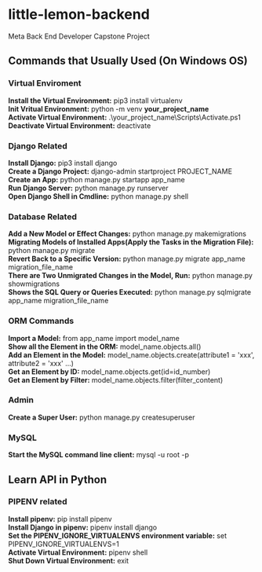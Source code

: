 # little-lemon-backend
Meta Back End Developer Capstone Project

## Commands that Usually Used (On Windows OS)
### Virtual Enviroment
**Install the Virtual Environment:** pip3 install virtualenv <br />
**Init Vritual Environment:** python -m venv **your_project_name** <br />
**Activate Virtual Environment:** .\your_project_name\Scripts\Activate.ps1 <br />
**Deactivate Virtual Environment:** deactivate <br />

### Django Related
**Install Django:** pip3 install django <br />
**Create a Django Project:** django-admin startproject PROJECT_NAME <br />
**Create an App:** python manage.py startapp app_name <br />
**Run Django Server:** python manage.py runserver <br />
**Open Django Shell in Cmdline:** python manage.py shell <br />

### Database Related
**Add a New Model or Effect Changes:** python manage.py makemigrations <br />
**Migrating Models of Installed Apps(Apply the Tasks in the Migration File):** python manage.py migrate <br />
**Revert Back to a Specific Version:** python manage.py migrate app_name migration_file_name <br />
**There are Two Unmigrated Changes in the Model, Run:** python manage.py showmigrations <br />
**Shows the SQL Query or Queries Executed:** python manage.py sqlmigrate app_name migration_file_name

### ORM Commands
**Import a Model:** from app_name import model_name <br />
**Show all the Element in the ORM:** model_name.objects.all() <br />
**Add an Element in the Model:** model_name.objects.create(attribute1 = 'xxx', attribute2 = 'xxx' ...) <br />
**Get an Element by ID:** model_name.objects.get(id=id_number) <br />
**Get an Element by Filter:** model_name.objects.filter(filter_content) <br />

### Admin
**Create a Super User:** python manage.py createsuperuser

### MySQL
**Start the MySQL command line client:** mysql -u root -p

## Learn API in Python

### PIPENV related

**Install pipenv:** pip install pipenv <br />
**Install Django in pipenv:** pipenv install django <br />
**Set the PIPENV_IGNORE_VIRTUALENVS environment variable:** set PIPENV_IGNORE_VIRTUALENVS=1 <br />
**Activate Virtual Environment:** pipenv shell <br />
**Shut Down Virtual Environment:** exit <br />